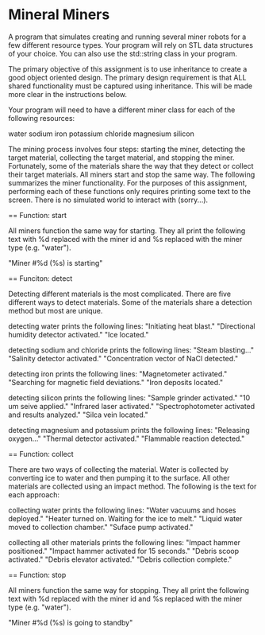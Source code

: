 # Mineral Miners

A program that simulates creating and
running several miner robots for a few different resource types. Your program
will rely on STL data structures of your choice. You can also use the
std::string class in your program.

The primary objective of this assignment is to use inheritance to create a
good object oriented design. The primary design requirement is that ALL shared
functionality must be captured using inheritance. This will be made more clear
in the instructions below.

Your program will need to have a different miner class for each of the
following resources:

water
sodium
iron
potassium
chloride
magnesium
silicon

The mining process involves four steps: starting the miner, detecting the
target material, collecting the target material, and stopping the
miner. Fortunately, some of the materials share the way that they detect or
collect their target materials. All miners start and stop the same way. The
following summarizes the miner functionality. For the purposes of this
assignment, performing each of these functions only requires printing some
text to the screen. There is no simulated world to interact with (sorry...).

== Function: start

All miners function the same way for starting. They all print the following
text with %d replaced with the miner id and %s replaced with the miner type
(e.g. "water").

  "Miner #%d (%s) is starting"

== Funciton: detect

Detecting different materials is the most complicated. There are five
different ways to detect materials. Some of the materials share a detection
method but most are unique.

  detecting water prints the following lines:
    "Initiating heat blast."
    "Directional humidity detector activated."
    "Ice located."

  detecting sodium and chloride prints the following lines:
    "Steam blasting..."
    "Salinity detector activated."
    "Concentration vector of NaCl detected."

  detecting iron prints the following lines:
    "Magnetometer activated."
    "Searching for magnetic field deviations."
    "Iron deposits located."

  detecting silicon prints the following lines:
    "Sample grinder activated."
    "10 um seive applied."
    "Infrared laser activated."
    "Spectrophotometer activated and results analyzed."
    "Silca vein located."

  detecting magnesium and potassium prints the following lines:
    "Releasing oxygen..."
    "Thermal detector activated."
    "Flammable reaction detected."

== Function: collect

There are two ways of collecting the material. Water is collected by
converting ice to water and then pumping it to the surface. All other
materials are collected using an impact method. The following is the text for
each approach:

  collecting water prints the following lines:
    "Water vacuums and hoses deployed."
    "Heater turned on. Waiting for the ice to melt."
    "Liquid water moved to collection chamber."
    "Suface pump activated."

  collecting all other materials prints the following lines:
    "Impact hammer positioned."
    "Impact hammer activated for 15 seconds."
    "Debris scoop activated."
    "Debris elevator activated."
    "Debris collection complete."

== Function: stop

All miners function the same way for stopping. They all print the following
text with %d replaced with the miner id and %s replaced with the miner type
(e.g. "water").

  "Miner #%d (%s) is going to standby"

